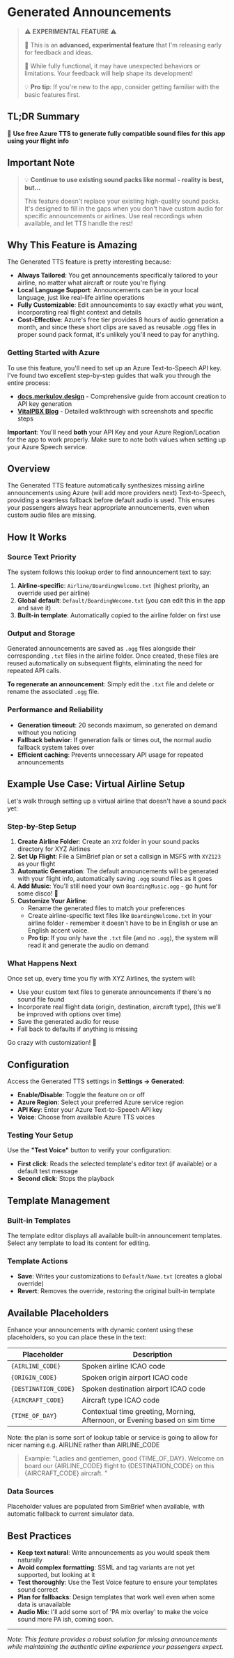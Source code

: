 # Generated Announcements

> ⚠️ **EXPERIMENTAL FEATURE** ⚠️
>
> 🧪 This is an **advanced, experimental feature** that I'm releasing early for feedback and ideas.
>
> 🔬 While fully functional, it may have unexpected behaviors or limitations. Your feedback will help shape its development!
>
> 💡 **Pro tip**: If you're new to the app, consider getting familiar with the basic features first.

## TL;DR Summary

🎯 **Use free Azure TTS to generate fully compatible sound files for this app using your flight info**

## Important Note

> 💡 **Continue to use existing sound packs like normal - reality is best, but...**
>
> This feature doesn't replace your existing high-quality sound packs. It's designed to fill in the gaps when you don't have custom audio for specific announcements or airlines. Use real recordings when available, and let TTS handle the rest!

## Why This Feature is Amazing

The Generated TTS feature is pretty interesting because:

- **Always Tailored**: You get announcements specifically tailored to your airline, no matter what aircraft or route you're flying
- **Local Language Support**: Announcements can be in your local language, just like real-life airline operations
- **Fully Customizable**: Edit announcements to say exactly what you want, incorporating real flight context and details
- **Cost-Effective**: Azure's free tier provides 8 hours of audio generation a month, and since these short clips are saved as reusable .ogg files in proper sound pack format, it's unlikely you'll need to pay for anything.

### Getting Started with Azure
To use this feature, you'll need to set up an Azure Text-to-Speech API key. I've found two excellent step-by-step guides that walk you through the entire process:

- **[docs.merkulov.design](https://docs.merkulov.design/how-to-get-microsoft-azure-tts-api-key/)** - Comprehensive guide from account creation to API key generation
- **[VitalPBX Blog](https://vitalpbx.com/blog/how-to-create-microsoft-azure-tts-api-key/)** - Detailed walkthrough with screenshots and specific steps

**Important**: You'll need **both** your API Key and your Azure Region/Location for the app to work properly. Make sure to note both values when setting up your Azure Speech service.

## Overview

The Generated TTS feature automatically synthesizes missing airline announcements using Azure (will add more providers next) Text-to-Speech, providing a seamless fallback before default audio is used. This ensures your passengers always hear appropriate announcements, even when custom audio files are missing.

## How It Works

### Source Text Priority
The system follows this lookup order to find announcement text to say:
1. **Airline-specific**: `Airline/BoardingWelcome.txt` (highest priority, an override used per airline)
2. **Global default**: `Default/BoardingWecome.txt` (you can edit this in the app and save it)
3. **Built-in template**: Automatically copied to the airline folder on first use

### Output and Storage
Generated announcements are saved as `.ogg` files alongside their corresponding `.txt` files in the airline folder. Once created, these files are reused automatically on subsequent flights, eliminating the need for repeated API calls.

**To regenerate an announcement**: Simply edit the `.txt` file and delete or rename the associated `.ogg` file.

### Performance and Reliability
- **Generation timeout**: 20 seconds maximum, so generated on demand without you noticing
- **Fallback behavior**: If generation fails or times out, the normal audio fallback system takes over
- **Efficient caching**: Prevents unnecessary API usage for repeated announcements

## Example Use Case: Virtual Airline Setup

Let's walk through setting up a virtual airline that doesn't have a sound pack yet:

### Step-by-Step Setup

1. **Create Airline Folder**: Create an `XYZ` folder in your sound packs directory for XYZ Airlines
2. **Set Up Flight**: File a SimBrief plan or set a callsign in MSFS with `XYZ123` as your flight
3. **Automatic Generation**: The default announcements will be generated with your flight info, automatically saving `.ogg` sound files as it goes
4. **Add Music**: You'll still need your own `BoardingMusic.ogg` - go hunt for some disco! 🕺
5. **Customize Your Airline**:
   - Rename the generated files to match your preferences
   - Create airline-specific text files like `BoardingWelcome.txt` in your airline folder - remember it doesn't have to be in English or use an English accent voice.
   - **Pro tip**: If you only have the `.txt` file (and no `.ogg`), the system will read it and generate the audio on demand

### What Happens Next

Once set up, every time you fly with XYZ Airlines, the system will:
- Use your custom text files to generate announcements if there's no sound file found
- Incorporate real flight data (origin, destination, aircraft type), (this we'll be improved with options over time)
- Save the generated audio for reuse
- Fall back to defaults if anything is missing

Go crazy with customization! 🎉

## Configuration

Access the Generated TTS settings in **Settings → Generated**:
- **Enable/Disable**: Toggle the feature on or off
- **Azure Region**: Select your preferred Azure service region
- **API Key**: Enter your Azure Text-to-Speech API key
- **Voice**: Choose from available Azure TTS voices

### Testing Your Setup
Use the **"Test Voice"** button to verify your configuration:
- **First click**: Reads the selected template's editor text (if available) or a default test message
- **Second click**: Stops the playback

## Template Management

### Built-in Templates
The template editor displays all available built-in announcement templates. Select any template to load its content for editing.

### Template Actions
- **Save**: Writes your customizations to `Default/Name.txt` (creates a global override)
- **Revert**: Removes the override, restoring the original built-in template

## Available Placeholders

Enhance your announcements with dynamic content using these placeholders, so you can place these in the text:

| Placeholder | Description |
|-------------|-------------|
| `{AIRLINE_CODE}` | Spoken airline  ICAO code |
| `{ORIGIN_CODE}` | Spoken origin airport ICAO code |
| `{DESTINATION_CODE}` | Spoken destination airport ICAO code |
| `{AIRCRAFT_CODE}` | Aircraft type ICAO code |
| `{TIME_OF_DAY}` | Contextual time greeting, Morning, Afternoon, or Evening based on sim time |

Note: the plan is some sort of lookup table or service is going to allow for nicer naming e.g. AIRLINE rather than AIRLINE_CODE

> Example: "Ladies and gentlemen, good {TIME_OF_DAY}. Welcome on board our {AIRLINE_CODE} flight to {DESTINATION_CODE} on this {AIRCRAFT_CODE} aircraft. "

### Data Sources
Placeholder values are populated from SimBrief when available, with automatic fallback to current simulator data.

## Best Practices

- **Keep text natural**: Write announcements as you would speak them naturally
- **Avoid complex formatting**: SSML and tag variants are not yet supported, but looking at it
- **Test thoroughly**: Use the Test Voice feature to ensure your templates sound correct
- **Plan for fallbacks**: Design templates that work well even when some data is unavailable
- **Audio Mix**: I'll add some sort of 'PA mix overlay' to make the voice sound more PA ish, coming soon.

---

*Note: This feature provides a robust solution for missing announcements while maintaining the authentic airline experience your passengers expect.*


